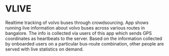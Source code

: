 VLIVE
=====


Realtime tracking of volvo buses through crowdsourcing. App shows running live information about volvo buses across various routes in bangalore. The info is collected via users of this app which sends GPS coordinates as heartbeats to the server.
Based on the information collected by onboarded users on a particular bus-route combination, other people are served with live statistics on demand.
